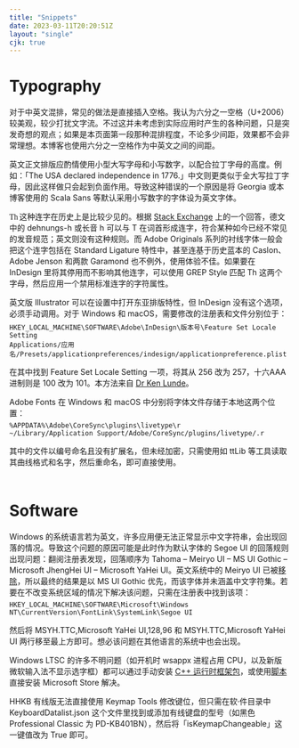 ```yaml
---
title: "Snippets"
date: 2023-03-11T20:20:51Z
layout: "single"
cjk: true
---
```


# Typography

对于中英文混排，常见的做法是直接插入空格。我认为六分之一空格（U+2006）较美观，较少打扰文字流。不过这并未考虑到实际应用时产生的各种问题，只是突发奇想的观点；如果是本页面第一段那种混排程度，不论多少间距，效果都不会非常理想。本博客也使用六分之一空格作为中英文之间的间距。

英文正文排版应酌情使用小型大写字母和小写数字，以配合拉丁字母的高度。例如：「The <span class="small-caps">USA</span> declared independence in <span class="text-figures">1776</span>.」中文则更类似于全大写拉丁字母，因此这样做只会起到负面作用。导致这种错误的一个原因是将 Georgia 或本博客使用的 Scala Sans 等默认采用小写数字的字体设为英文字体。

<span style="font-family: garamond-premier-pro">Th</span> 这种连字在历史上是比较少见的。根据 [Stack Exchange](https://graphicdesign.stackexchange.com/questions/137945/are-th-ligatures-used-in-german-typesetting#answer-137946) 上的一个回答，德文中的 dehnungs-h 或长音 h 可以与 T 在词首形成连字，符合某种如今已经不常见的发音规范；英文则没有这种规则。而 Adobe Originals 系列的衬线字体一般会把这个连字包括在 Standard Ligature 特性中，甚至连基于历史蓝本的 Caslon、Adobe Jenson 和两款 Garamond 也不例外，使用体验不佳。如果要在 InDesign 里将其停用而不影响其他连字，可以使用 GREP Style 匹配 Th 这两个字母，然后应用一个禁用标准连字的字符属性。

英文版 Illustrator 可以在设置中打开东亚排版特性，但 InDesign 没有这个选项，必须手动调用。对于 Windows 和 macOS，需要修改的注册表和文件分别位于：
<div style="margin-top:-6pt"></div>

```
HKEY_LOCAL_MACHINE\SOFTWARE\Adobe\InDesign\版本号\Feature Set Locale Setting
Applications/应用名/Presets/applicationpreferences/indesign/applicationpreference.plist
```

<div style="margin-bottom:6pt"></div>

在其中找到 Feature Set Locale Setting 一项，将其从 256 改为 257，十六AAA进制则是 100 改为 101。本方法来自 [Dr Ken Lunde](https://ken-lunde.medium.com/adobe-indesign-tips-japanese-cjk-functionality-english-ui-redux-539528e295c6)。

Adobe Fonts 在 Windows 和 macOS 中分别将字体文件存储于本地这两个位置：
<div style="margin-top:-6pt"></div>

```
%APPDATA%\Adobe\CoreSync\plugins\livetype\r
~/Library/Application Support/Adobe/CoreSync/plugins/livetype/.r
```

<div style="margin-bottom:6pt"></div>

其中的文件以编号命名且没有扩展名，但未经加密，只需使用如 ttLib 等工具读取其曲线格式和名字，然后重命名，即可直接使用。

<div style="height: 6pt"></div>

# Software

Windows 的系统语言若为英文，许多应用便无法正常显示中文字符串，会出现回落的情况。导致这个问题的原因可能是此时作为默认字体的 Segoe UI 的回落规则出现问题：翻阅注册表发现，回落顺序为 Tahoma – Meiryo UI – MS UI Gothic – Microsoft JhengHei UI – Microsoft YaHei UI。英文系统中的 Meiryo UI 已被[移除](https://learn.microsoft.com/en-us/windows/deployment/windows-10-missing-fonts)，所以最终的结果是以 MS UI Gothic 优先，而该字体并未涵盖中文字符集。若要在不改变系统区域的情况下解决该问题，只需在注册表中找到该项：
<div style="margin-top:-6pt"></div>

```
HKEY_LOCAL_MACHINE\SOFTWARE\Microsoft\Windows NT\CurrentVersion\FontLink\SystemLink\Segoe UI
```

<div style="margin-bottom:6pt"></div>

然后将 MSYH.TTC,Microsoft YaHei UI,128,96 和 MSYH.TTC,Microsoft YaHei UI 两行移至最上方即可。想必该问题在其他语言的系统中也会出现。

Windows LTSC 的许多不明问题（如开机时 wsappx 进程占用 CPU，以及新版微软输入法不显示选字框）都可以通过手动安装 [C++ 运行时框架包](https://learn.microsoft.com/en-US/troubleshoot/developer/visualstudio/cpp/libraries/c-runtime-packages-desktop-bridge)，或使用[脚本](https://github.com/kkkgo/LTSC-Add-MicrosoftStore)直接安装 Microsoft Store 解决。

HHKB 有线版无法直接使用 Keymap Tools 修改键位，但只需在软·件目录中 KeyboardDatalist.json 这个文件里找到或添加有线键盘的型号（如黑色 Professional Classic 为 PD-KB401BN），然后将「isKeymapChangeable」这一键值改为 True 即可。